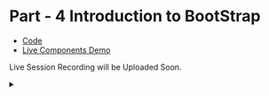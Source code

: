 # Part - 4 Introduction to BootStrap

- [Code](https://github.com/tinkerhublbsce/Web-foundry-Resources/tree/main/part4/Code)
- [Live Components Demo](Demo.md)

Live Session Recording will be Uploaded Soon.

<details><summary></summary>Thank You<script async src="https://cdn.splitbee.io/sb.js"></script></details>
